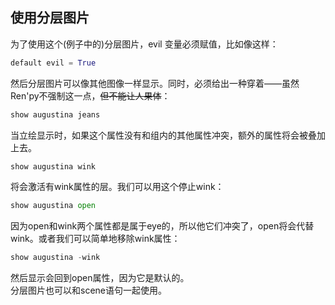 ## 使用分层图片
为了使用这个(例子中的)分层图片，evil 变量必须赋值，比如像这样：
```python
default evil = True
```
然后分层图片可以像其他图像一样显示。同时，必须给出一种穿着——虽然Ren'py不强制这一点，~~但不能让人果体~~：
```python
show augustina jeans
```
当立绘显示时，如果这个属性没有和组内的其他属性冲突，额外的属性将会被叠加上去。
```python
show augustina wink
```
将会激活有wink属性的层。我们可以用这个停止wink：
```python
show augustina open
```
因为open和wink两个属性都是属于eye的，所以他它们冲突了，open将会代替wink。或者我们可以简单地移除wink属性：
```python
show augustina -wink
```
然后显示会回到open属性，因为它是默认的。    
分层图片也可以和scene语句一起使用。    
